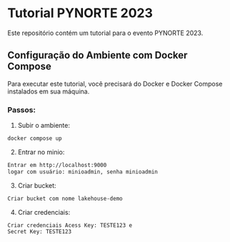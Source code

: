 # Tutorial PYNORTE 2023

Este repositório contém um tutorial para o evento PYNORTE 2023.

## Configuração do Ambiente com Docker Compose

Para executar este tutorial, você precisará do Docker e Docker Compose instalados em sua máquina.

### Passos:

1. Subir o ambiente:

```bash
docker compose up
```
2. Entrar no minio:

```bash
Entrar em http://localhost:9000
logar com usuário: minioadmin, senha minioadmin
```
3. Criar bucket:

```bash
Criar bucket com nome lakehouse-demo
```
4. Criar credenciais:

```bash
Criar credenciais Acess Key: TESTE123 e
Secret Key: TESTE123
```
